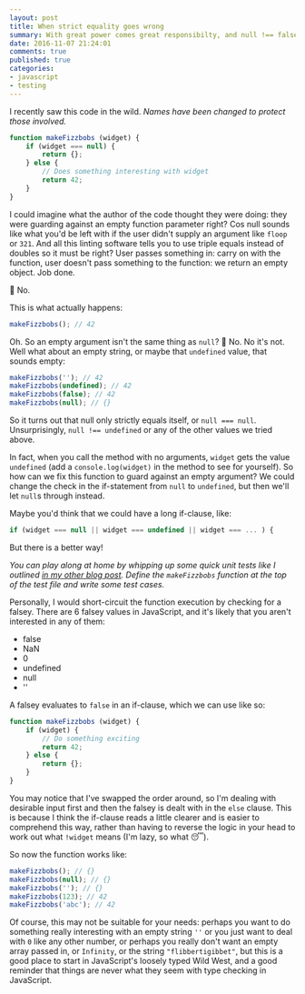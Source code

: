 ```yaml
---
layout: post
title: When strict equality goes wrong
summary: With great power comes great responsibilty, and null !== false.
date: 2016-11-07 21:24:01
comments: true
published: true
categories:
- javascript
- testing
---
```


I recently saw this code in the wild. _Names have been changed to protect those involved._

```javascript
function makeFizzbobs (widget) {
    if (widget === null) {
        return {};
    } else {
        // Does something interesting with widget
        return 42;
    }
}
```

I could imagine what the author of the code thought they were doing: they were guarding against an empty function parameter right? Cos null sounds like what you'd be left with if the user didn't supply an argument like `floop` or `321`. And all this linting software tells you to use triple equals instead of doubles so it must be right? User passes something in: carry on with the function, user doesn't pass something to the function: we return an empty object. Job done.

🚨 No.

This is what actually happens:

```javascript
makeFizzbobs(); // 42
```

Oh. So an empty argument isn't the same thing as `null`? 🤔 No. No it's not. Well what about an empty string, or maybe that `undefined` value, that sounds empty:

```javascript
makeFizzbobs(''); // 42
makeFizzbobs(undefined); // 42
makeFizzbobs(false); // 42
makeFizzbobs(null); // {}
```

So it turns out that null only strictly equals itself, or `null === null`. Unsurprisingly, `null !== undefined` or any of the other values we tried above.

In fact, when you call the method with no arguments, `widget` gets the value `undefined` (add a `console.log(widget)` in the method to see for yourself). So how can we fix this function to guard against an empty argument? We could change the check in the if-statement from `null` to `undefined`, but then we'll let `null`s through instead.

Maybe you'd think that we could have a long if-clause, like:

```javascript
if (widget === null || widget === undefined || widget === ... ) {
```

But there is a better way!

_You can play along at home by whipping up some quick unit tests like I outlined [in my other blog post](/blog/super-quick-regex-tdd-setup). Define the `makeFizzbobs` function at the top of the test file and write some test cases._

Personally, I would short-circuit the function execution by checking for a falsey. There are 6 falsey values in JavaScript, and it's likely that you aren't interested in any of them:

- false
- NaN
- 0
- undefined
- null
- ''

A falsey evaluates to `false` in an if-clause, which we can use like so:

```javascript
function makeFizzbobs (widget) {
    if (widget) {
        // Do something exciting
        return 42;
    } else {
        return {};
    }
}
```

You may notice that I've swapped the order around, so I'm dealing with desirable input first and then the falsey is dealt with in the `else` clause. This is because I think the if-clause reads a little clearer and is easier to comprehend this way, rather than having to reverse the logic in your head to work out what `!widget` means (I'm lazy, so what 😴).

So now the function works like:

```javascript
makeFizzbobs(); // {}
makeFizzbobs(null); // {}
makeFizzbobs(''); // {}
makeFizzbobs(123); // 42
makeFizzbobs('abc'); // 42
```

Of course, this may not be suitable for your needs: perhaps you want to do something really interesting with an empty string `''` or you just want to deal with `0` like any other number, or perhaps you really don't want an empty array passed in, or `Infinity`, or the string `"flibbertigibbet"`, but this is a good place to start in JavaScript's loosely typed Wild West, and a good reminder that things are never what they seem with type checking in JavaScript.